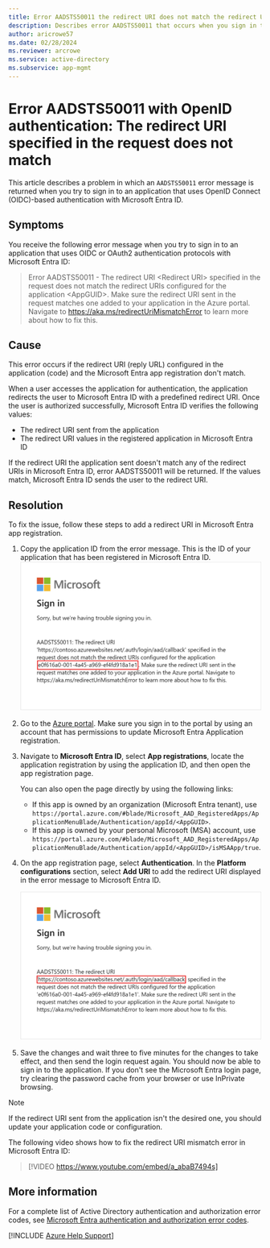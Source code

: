 ```yaml
---
title: Error AADSTS50011 the redirect URI does not match the redirect URIs configured for the application
description: Describes error AADSTS50011 that occurs when you sign in to an OIDC-based SSO application in Microsoft Entra ID.
author: aricrowe57
ms.date: 02/28/2024
ms.reviewer: arcrowe
ms.service: active-directory
ms.subservice: app-mgmt
---
```

# Error AADSTS50011 with OpenID authentication: The redirect URI specified in the request does not match

This article describes a problem in which an `AADSTS50011` error message is returned when you try to sign in to an application that uses OpenID Connect (OIDC)-based authentication with Microsoft Entra ID.

## Symptoms

You receive the following error message when you try to sign in to an application that uses OIDC or OAuth2 authentication protocols with Microsoft Entra ID:

>Error AADSTS50011 - The redirect URI \<Redirect URI\> specified in the request does not match the redirect URIs configured for the application \<AppGUID\>. Make sure the redirect URI sent in the request matches one added to your application in the Azure portal. Navigate to https://aka.ms/redirectUriMismatchError to learn more about how to fix this.

## Cause

This error occurs if the redirect URI (reply URL) configured in the application (code) and the Microsoft Entra app registration don't match.

When a user accesses the application for authentication, the application redirects the user to Microsoft Entra ID with a predefined redirect URI. Once the user is authorized successfully, Microsoft Entra ID verifies the following values:

- The redirect URI sent from the application
- The redirect URI values in the registered application in Microsoft Entra ID

If the redirect URI the application sent doesn't match any of the redirect URIs in Microsoft Entra ID, error AADSTS50011 will be returned. If the values match, Microsoft Entra ID sends the user to the redirect URI.

## Resolution

To fix the issue, follow these steps to add a redirect URI in Microsoft Entra app registration.

1. Copy the application ID from the error message. This is the ID of your application that has been registered in Microsoft Entra ID.
    ![The screenshot about the application ID in AADSTS50011 error message](media\error-code-AADSTS50011-redirect-uri-mismatch\aadsts50011-error-appid.png)

1. Go to the [Azure portal](https://portal.azure.com). Make sure you sign in to the portal by using an account that has permissions to update Microsoft Entra Application registration.
1. Navigate to **Microsoft Entra ID**, select **App registrations**, locate the application registration by using the application ID, and then open the app registration page.

    You can also open the page directly by using the following links:

    - If this app is owned by an organization (Microsoft Entra tenant), use `https://portal.azure.com/#blade/Microsoft_AAD_RegisteredApps/ApplicationMenuBlade/Authentication/appId/<AppGUID>`.
    - If this app is owned by your personal Microsoft (MSA) account, use `https://portal.azure.com/#blade/Microsoft_AAD_RegisteredApps/ApplicationMenuBlade/Authentication/appId/<AppGUID>/isMSAApp/true`.

1. On the app registration page, select **Authentication**. In the **Platform configurations** section, select **Add URI** to add the redirect URI displayed in the error message to Microsoft Entra ID.

    ![The screenshot about redirect URI in the AADSTS50011 error message](media\error-code-AADSTS50011-redirect-uri-mismatch\aadsts50011-error-redirecturi.png)

1. Save the changes and wait three to five minutes for the changes to take effect, and then send the login request again. You should now be able to sign in to the application. If you don't see the Microsoft Entra login page, try clearing the password cache from your browser or use InPrivate browsing.

>[!Note]
>If the redirect URI sent from the application isn't the desired one, you should update your application code or configuration.

The following video shows how to fix the redirect URI mismatch error in Microsoft Entra ID:

> [!VIDEO https://www.youtube.com/embed/a_abaB7494s]

## More information

For a complete list of Active Directory authentication and authorization error codes, see [Microsoft Entra authentication and authorization error codes](/azure/active-directory/develop/reference-aadsts-error-codes).

[!INCLUDE [Azure Help Support](../../includes/azure-help-support.md)]
